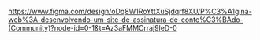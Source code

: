 https://www.figma.com/design/oDq8W1RoYttXuSjdqrf8XU/P%C3%A1gina-web%3A-desenvolvendo-um-site-de-assinatura-de-conte%C3%BAdo-(Community)?node-id=0-1&t=Az3aFMMCrraj9leD-0
